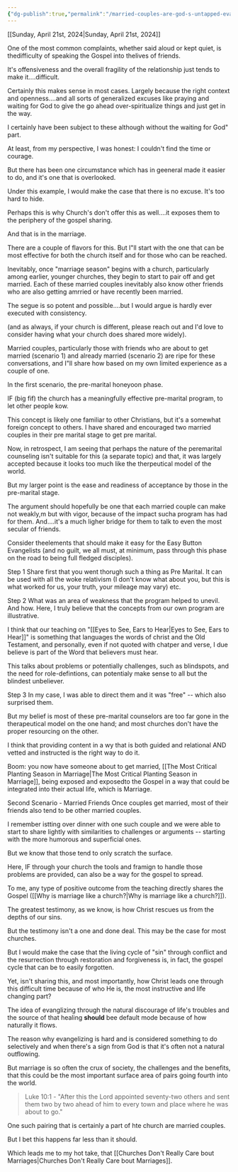```yaml
---
{"dg-publish":true,"permalink":"/married-couples-are-god-s-untapped-evangelists/","metatags":{"description":"some description","og:image":"https://example.com/someimage.png"},"created":"2024-04-14T08:12:52.043-07:00","updated":"2024-04-21T06:35:53.045-07:00"}
---
```



[[Sunday, April 21st, 2024\|Sunday, April 21st, 2024]]

One of the most common complaints, whether said aloud or kept quiet, is thedifficulty of speaking the Gospel into thelives of friends.

It's offensiveness and the overall fragility of the relationship just tends to make it....difficult.

Certainly this makes sense in most cases.  Largely because the right context and openness....and all sorts of generalized excuses like praying and waiting for God to give the go ahead over-spiritualize things and just get in the way.

I certainly have been subject to these although without the waiting for God" part.  

At least, from my perspective, I was honest: I couldn't find the time or courage.

But there has been one circumstance which has in geeneral made it easier to do, and it's one that is overlooked.

Under this example, I would make the case that there is no excuse.  It's too hard to hide.

Perhaps this is why Church's don't offer this as well....it exposes them to the periphery of the gospel sharing.

And that is in the marriage.

There are a couple of flavors for this.  But I"ll start with the one that can be most effective for both the church itself and for those who can be reached.

Inevitably, once "marriage season" begins with a church, particularly among earlier, younger churches, they begin to start to pair off and get married.  Each of these married couples inevitably also know other friends who are also getting amrried or have recently been married.

The segue is so potent and possible....but I would argue is hardly ever executed with consistency.

(and as always, if your church is different, please reach out and I'd love to consider having what your church does shared more widely).

Married couples, particularly those with friends who are about to get married (scenario 1) and already married (scenario 2) are ripe for these conversations, and I"ll share how based on my own limited experience as a couple of one.

In the first scenario, the pre-marital honeyoon phase.

IF (big fif) the church has a meaningfully effective pre-marital program, to let other people kow.

This concept is likely one familiar to other Christians, but it's a somewhat foreign concept to others.  I have shared and encouraged two married couples in their pre marital stage to get pre marital.  

Now, in retrospect, I am seeing that perhaps the nature of the peremarital counseling isn't suitable for this (a separate topic) and that, it was largely accepted because it looks too much like the therpeutical model of the world.

But my larger point is the ease and readiness of acceptance by those in the pre-marital stage.  

The argument should hopefully be one that each married couple can make not weakly,m but with vigor, because of the impact sucha program has had for them.  And....it's a much ligher bridge for them to talk to even the most secular of friends.

Consider theelements that should make it easy for the Easy Button Evangelists (and no guilt, we all must, at minimum, pass through this phase on the road to being full fledged disciples).

Step 1
Share first that you went thorugh such a thing as Pre Marital.  It can be used with all the woke relativism (I don't know what about you, but this is what worked for us, your truth, your mileage may vary) etc.  

Step 2
What was an area of weakness that the program helped to unevil.  And how.  Here, I truly believe that the concepts from our own program are illustrative.

I think that our teaching on "[[Eyes to See, Ears to Hear\|Eyes to See, Ears to Hear]]" is something that languages the words of christ and the Old Testament, and personally, even if not quoted with chatper and verse, I due believe is part of the Word that believers must hear.

This talks about problems or potentially challenges, such as blindspots, and the need for role-defintions, can potentialy make sense to all but the blindest unbeliever.

Step 3
In my case, I was able to direct them and it was "free" -- which also surprised them.

But my belief is most of these pre-marital counselors are too far gone in the  therapeutical model on the one hand; and most churches don't have the proper resourcing on the other.

I think that providing content in a wy that is both guided and relational AND vetted and instructed is the right way to do it.

Boom: you now have someone about to get married, [[The Most Critical Planting Season in Marriage\|The Most Critical Planting Season in Marriage]], being exposed and exposedto the Gospel in a way that could be integrated into their actual life, which is Marriage.

Second Scenario - Married Friends
Once couples get married, most of their friends also tend to be other married couples.

I remember istting over dinner with one such couple and we were able to start to share lightly with similarities to challenges or arguments -- starting with the more humorous and superficial ones.

But we know that those tend to only scratch the surface.

Here, IF through your church the tools and framign to handle those problems are provided, can also be a way for the gospel to spread.

To me, any type of positive outcome from the teaching directly shares the Gospel ([[Why is marriage like a church?\|Why is marriage like a church?]]).

The greatest testimony, as we know, is how Christ rescues us from the depths of our sins.

But the testimony isn't a one and done deal.  This may be the case for most churches.

But I would make the case that the living cycle of "sin" through conflict and the resurrection through restoration and forgiveness is, in fact, the gospel cycle that can be to easily forgotten.

Yet, isn't sharing this, and most importantly, how Christ leads one through this difficult time because of who He is, the most instructive and life changing part?

The idea of evanglizing through the natural discourage of life's troubles and the source of that healing **should** bee default mode because of how naturally it flows.  

The reason why evangelizing is hard and is considered something to do selectively and when there's a sign from God is that it's often not a natural outflowing.

But marriage is so often the crux of society, the challenges and the benefits, that this could be the most important surface area of pairs going fourth into the world. 

> Luke 10:1 - "After this the Lord appointed seventy-two others and sent them two by two ahead of him to every town and place where he was about to go."

One such pairing that is certainly a part of hte church are married couples.

But I bet this happens far less than it should.

Which leads me to my hot take, that [[Churches Don't Really Care bout Marriages\|Churches Don't Really Care bout Marriages]].

